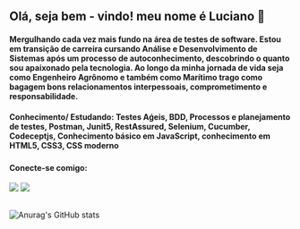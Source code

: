 
## Olá, seja bem - vindo! meu nome é Luciano 👋

#### Mergulhando cada vez mais fundo na área de testes de software. Estou em transição de carreira cursando Análise e Desenvolvimento de Sistemas após um processo de autoconhecimento, descobrindo o quanto sou apaixonado pela tecnologia. Ao longo da minha jornada de vida seja como Engenheiro Agrônomo  e também como Marítimo  trago como bagagem bons relacionamentos interpessoais, comprometimento e responsabilidade.

#### Conhecimento/ Estudando:  Testes Aǵeis, BDD, Processos e planejamento de testes, Postman, Junit5, RestAssured, Selenium, Cucumber, Codeceptjs, Conhecimento básico em JavaScript, conhecimento em HTML5, CSS3, CSS moderno

###

#### Conecte-se comigo:
<div>
  <a href="https://www.linkedin.com/in/lucianopalmeira/" target="_blanck"><img src="https://img.shields.io/badge/LinkedIn-0077B5?style=for-the-badge&logo=linkedin&logoColor=white"></a>
   <a href="(https://www.instagram.com/lucpalmeira/)" target="_blanck"><img src="https://img.shields.io/badge/Instagram-E4405F?style=for-the-badge&logo=instagram&logoColor=white"></a>
  
</div>


##

![Anurag's GitHub stats](https://github-readme-stats.vercel.app/api?username=lucpalmeira&show_icons=true&theme=merko)
##



            
          
          
